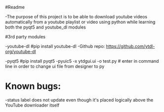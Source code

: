 #Readme

-The purpose of this project is to be able to download youtube videos automatically from a youtube playlist or video using python while learning both the pyqt5 and youtube_dl modules

#3rd party modules

-youtube-dl #pip install youtube-dl
-Github repo: https://github.com/ytdl-org/youtube-dl

-pyqt5 #pip install pyqt5
-pyuic5 -x ytdgui.ui -o test.py # enter in command line in order to change ui file from designer to py

#  Known bugs:
-status label does not update even though it's placed logically above the YouTube downloader itself